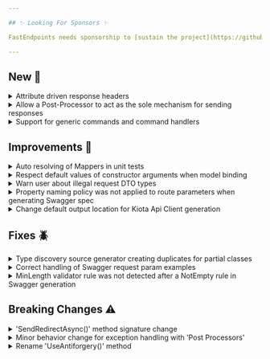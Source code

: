 ```yaml
---

## ✨ Looking For Sponsors ✨

FastEndpoints needs sponsorship to [sustain the project](https://github.com/FastEndpoints/FastEndpoints/issues/449). Please help out if you can.

---
```


[//]: # (<details><summary>title text</summary></details>)

## New 🎉

<details><summary>Attribute driven response headers</summary>

Please see the [documentation](https://fast-endpoints.com/docs/misc-conveniences#attribute-driven-response-headers) for more information.

</details>

<details><summary>Allow a Post-Processor to act as the sole mechanism for sending responses</summary>

As shown in [this example](https://gist.github.com/dj-nitehawk/6e23842dcb7640b165fd80ba57967540), a post-processor can now be made the sole orchestrator of sending the
appropriate response such as in the case with the "Results Pattern".

</details>

<details><summary>Support for generic commands and command handlers</summary>

Please see the [documentation](https://fast-endpoints.com/docs/command-bus#generic-commands-handlers) for more information.

</details>

## Improvements 🚀

<details><summary>Auto resolving of Mappers in unit tests</summary>

Previously it was necessary for the user to instantiate and set the mapper on endpoints when unit testing endpoints classes. It is no longer necessary to do so
unless you want to. Existing code doesn't need to change as the `Mapper` property is still publicly settable.

</details>

<details><summary>Respect default values of constructor arguments when model binding</summary>

The default request binder will now use the default values from the constructor arguments of the DTO when instantiating the DTO before model binding starts. For
example, the `SomeOtherParam` property will have a value of `10` if no other binding sources provides a value for it.

```csharp
record MyRequest(string SomeParam,
                 int SomeOtherParam = 10);
```

</details>

<details><summary>Warn user about illegal request DTO types</summary>

FastEndpoints only supports model binding with DTOs that have publicly accessible properties. The following is not supported:

```csharp
sealed class MyEndpoint : Endpoint<Guid>
```

A more detailed `NotSupportedException` is now being thrown to make it easy track down the offending endpoint.

</details>

<details><summary>Property naming policy was not applied to route parameters when generating Swagger spec</summary>

If you had a request DTO like this:

```csharp
sealed class MyRequest
{
    public long SomeId { get; set; }
}
```

And a route like this:

```csharp
public override void Configure()
{
    Get("/something/{someID}");
}
```

Where the case of the parameter is different, and also had a property naming policy applied like this:

```csharp
app.UseFastEndpoints(c => c.Serializer.Options.PropertyNamingPolicy = JsonNamingPolicy.KebabCaseLower)
```

Previously the Swagger spec generated would have a mismatched operation path parameter `{someID}` and a Swagger request parameter `some-id`.

Now the Swagger path parameter is correctly rendered to match with the exact value/case as the request parameter.

</details>

<details><summary>Change default output location for Kiota Api Client generation</summary>

When using `.MapApiClientEndpoint()`, previously the default value was a sub folder called `ClientGen` under the current folder. The default has been changed to a sub folder called `KiotaClientGen` in the current user's `TEMP` folder away from any project/source files, which is a much safer default location.

</details>

## Fixes 🪲

<details><summary>Type discovery source generator creating duplicates for partial classes</summary>

The type discovery source generator will now correctly detect partial classes of targets and only create a single entry. #574

</details>

<details><summary>Correct handling of Swagger request param examples</summary>

Examples for request parameters were previously rendered as strings instead of the respective primitives or json objects.

Given the DTO model (with examples as xml tags):

```csharp
sealed class MyRequest
{
    /// <example>
    /// 10
    /// </example>
    public int SomeNumber { get; set; }

    /// <example>
    /// ["blah1","blah2"]
    /// </example>
    public string[] SomeList { get; set; }

    /// <example>
    /// { id : 1000, name : "john" }
    /// </example>
    public Nested SomeClass { get; set; }

    public sealed class Nested
    {
        public int Id { get; set; }
        public Guid GuidId { get; set; }
        public string Name { get; set; }
    }
}
```

Will now be correctly rendered as follows:

```json
"parameters": [
    {
        "name": "someNumber",
        "example": 10
    },
    {
        "name": "someList",        
        "example": [
            "blah1",
            "blah2"
        ]
    },
    {
        "name": "someClass",        
        "example": {
            "id": 1000,
            "name": "john"
        }
    }
]
```

</details>

<details><summary>MinLength validator rule was not detected after a NotEmpty rule in Swagger generation</summary>

```csharp
RuleFor(r => r.Name)
    .NotEmpty()
    .MinimumLength(10); // this was not being picked up before
```

</details>

## Breaking Changes ⚠️

<details><summary>'SendRedirectAsync()' method signature change</summary>

The method signature has been updated to the following:

```csharp
SendRedirectAsync(string location, bool isPermanent = false, bool allowRemoteRedirects = false)
```

This would be a breaking change only if you were doing any of the following:

- Redirecting to a remote url instead of a local url. In which case simply set `allowRemoteRedirects` to `true`. otherwise the new behavior will throw an exception.
  this change was done to prevent [open redirect attacks](https://learn.microsoft.com/en-us/aspnet/mvc/overview/security/preventing-open-redirection-attacks) by default.

- A cancellation token was passed in to the method. The new method does not support cancellation due to the underlying `Results.Redirect(...)` methods do not support
  cancellation.

</details>

<details><summary>Minor behavior change for exception handling with 'Post Processors'</summary>

Previously when an exception is [handled by a post-processor](https://fast-endpoints.com/docs/pre-post-processors#handling-unhandled-exceptions-with-post-processors)
the captured exception would only be thrown out to the middleware pipeline in case the post-processor hasn't already written to the response stream. Detecting this
reliably has proven to be difficult and now your post-processor must explicitly call the following method if it's handling the exception itself and don't need the
exception to be thrown out to the pipeline.

```csharp
public class ExceptionProcessor : IPostProcessor<Request, Response>
{
    public async Task PostProcessAsync(IPostProcessorContext<Request, Response> ctx, ...)
    {
        ctx.MarkExceptionAsHandled();
        //do your exception handling after this call
    }
}
```

</details>

<details><summary>Rename 'UseAntiforgery()' method</summary>

The `builder.Services.UseAntiForgery()` extension method has been renamed to `.UseAntiforgeryFE()` in order to avoid confusion.

</details>